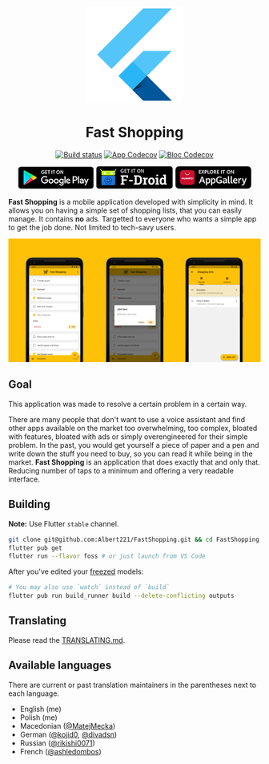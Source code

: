 <div align="center">

![Fast Shopping logo][app-logo]

# Fast Shopping

[![Build status][build-status-badge]][build-status-link]
[![App Codecov][app-codecov-badge]][codecov-link]
[![Bloc Codecov][bloc-codecov-badge]][codecov-link]

[![Get it on Google Play][google-play-badge]][google-play-link]
[![Get it on F-Droid][fdroid-badge]][fdroid-link]
[![Explore it on AppGallery][appgallery-badge]][appgallery-link]

</div>

**Fast Shopping** is a mobile application developed with simplicity in mind. It allows you on having a simple set of shopping lists, that you can easily manage. It contains **no** ads. Targetted to everyone who wants a simple app to get the job done. Not limited to tech-savy users.

![App screenshots][app-screenshots]

## Goal

This application was made to resolve a certain problem in a certain way. 

There are many people that don't want to use a voice assistant and find other apps available on the market too overwhelming, too complex, bloated with features, bloated with ads or simply overengineered for their simple problem. In the past, you would get yourself a piece of paper and a pen and write down the stuff you need to buy, so you can read it while being in the market. **Fast Shopping** is an application that does exactly that and only that. Reducing number of taps to a minimum and offering a very readable interface.

## Building

**Note:** Use Flutter `stable` channel.

```bash
git clone git@github.com:Albert221/FastShopping.git && cd FastShopping
flutter pub get
flutter run --flavor foss # or just launch from VS Code
```

After you've edited your [freezed][freezed] models:

```bash
# You may also use `watch` instead of `build`
flutter pub run build_runner build --delete-conflicting outputs
```

## Translating

Please read the [TRANSLATING.md].

## Available languages

There are current or past translation maintainers in the parentheses next to each language.

- English (me)
- Polish (me)
- Macedonian ([@MatejMecka])
- German ([@kojid0], [@divadsn])
- Russian ([@rikishi0071])
- French ([@ashledombos])

[app-logo]: android/app/src/main/res/mipmap-xxxhdpi/ic_launcher.png

[build-status-badge]: https://img.shields.io/github/workflow/status/Albert221/FastShopping/Flutter%20test
[build-status-link]: https://github.com/Albert221/FastShopping/actions?query=workflow%3A%22Flutter+test%22
[app-codecov-badge]: https://img.shields.io/codecov/c/gh/Albert221/FastShopping?logo=codecov&flag=app&label=app%20coverage
[bloc-codecov-badge]: https://img.shields.io/codecov/c/gh/Albert221/FastShopping?logo=codecov&flag=bloc&label=bloc%20coverage
[codecov-link]: https://codecov.io/gh/Albert221/FastShopping

[google-play-badge]: assets/google-play-badge.png
[google-play-link]: https://play.google.com/store/apps/details?id=me.wolszon.fastshopping
[fdroid-badge]: assets/fdroid-badge.png
[fdroid-link]: https://www.f-droid.org/en/packages/me.wolszon.fastshopping/
[appgallery-badge]: assets/appgallery-badge.png
[appgallery-link]: https://appgallery.huawei.com/#/app/C103706177
[app-screenshots]: fastlane/metadata/android/en-US/images/featureGraphic.png

[freezed]: https://pub.dev/packages/freezed
[TRANSLATING.md]: TRANSLATING.md

[@matejmecka]: https://github.com/MatejMecka
[@kojid0]: https://github.com/kojid0
[@divadsn]: https://github.com/divadsn
[@rikishi0071]: https://github.com/rikishi0071
[@ashledombos]: https://github.com/ashledombos
